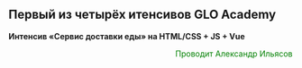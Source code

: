 ## Первый из четырёх итенсивов GLO Academy

**Интенсив «Сервис доставки еды» на HTML/CSS + JS + Vue**

<p style="color:green; text-align:end;">Проводит Александр Ильясов</p>
